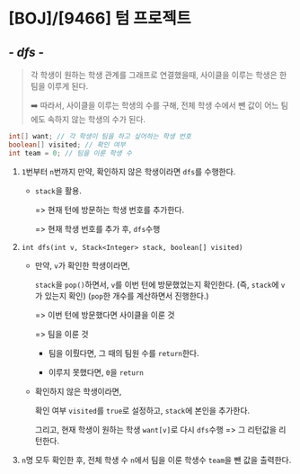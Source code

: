 # [BOJ]/[9466] 텀 프로젝트

## *- dfs -*

> 각 학생이 원하는 학생 관계를 그래프로 연결했을때, 사이클을 이루는 학생은 한 팀을 이루게 된다.
>
> :arrow_right: 따라서, 사이클을 이루는 학생의 수를 구해, 전체 학생 수에서 뺀 값이 어느 팀에도 속하지 않는 학생의 수가 된다.

```java
int[] want; // 각 학생이 팀을 하고 싶어하는 학생 번호
boolean[] visited; // 확인 여부
int team = 0; // 팀을 이룬 학생 수
```

1. `1`번부터 `n`번까지 만약, 확인하지 않은 학생이라면 `dfs`를 수행한다.

   * `stack`을 활용.

     => 현재 턴에 방문하는 학생 번호를 추가한다.

     => 현재 학생 번호를 추가 후, `dfs`수행

2. `int dfs(int v, Stack<Integer> stack, boolean[] visited)`

   * 만약, `v`가 확인한 학생이라면,

     `stack`을 `pop()`하면서, `v`를 이번 턴에 방문했었는지 확인한다. (즉, `stack`에 `v`가 있는지 확인) (`pop`한 개수를 계산하면서 진행한다.)

     => 이번 턴에 방문했다면 사이클을 이룬 것

     => 팀을 이룬 것

     * 팀을 이뤘다면, 그 때의 팀원 수를 `return`한다. 

     * 이루지 못했다면, `0`을 `return`

   * 확인하지 않은 학생이라면, 

     확인 여부 `visited`를 `true`로 설정하고, `stack`에 본인을 추가한다.

     그리고, 현재 학생이 원하는 학생 `want[v]`로 다시 `dfs`수행 => 그 리턴값을 리턴한다.

3. `n`명 모두 확인한 후, 전체 학생 수 `n`에서 팀을 이룬 학생수 `team`을 뺀 값을 출력한다.

